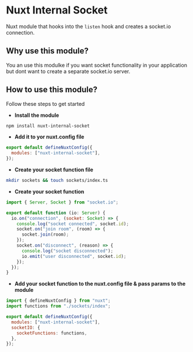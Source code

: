 # Nuxt Internal Socket

Nuxt module that hooks into the `listen` hook and creates a socket.io connection.

## Why use this module?

You an use this modulke if you want socket functionality in your application but dont want to create a separate socket.io server.

## How to use this module?

Follow these steps to get started

- **Install the module**

```bash
npm install nuxt-internal-socket
```

- **Add it to yor nuxt.config file**

```js
export default defineNuxtConfig({
  modules: ["nuxt-internal-socket"],
});
```

- **Create your socket function file**

```bash
mkdir sockets && touch sockets/index.ts
```

- **Create your socket function**

```js
import { Server, Socket } from "socket.io";

export default function (io: Server) {
  io.on("connection", (socket: Socket) => {
    console.log("socket connected", socket.id);
    socket.on("join room", (room) => {
      socket.join(room);
    });
    socket.on("disconnect", (reason) => {
      console.log("socket disconnected");
      io.emit("user disconnected", socket.id);
    });
  });
}
```

- **Add your socket function to the nuxt.config file & pass params to the module**

```js
import { defineNuxtConfig } from "nuxt";
import functions from "./sockets/index";

export default defineNuxtConfig({
  modules: ["nuxt-internal-socket"],
  socketIO: {
    socketFunctions: functions,
  },
});
```
